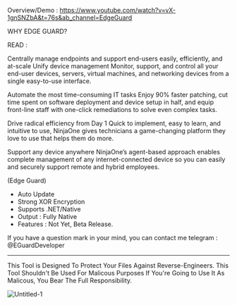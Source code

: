 Overview/Demo : https://www.youtube.com/watch?v=vX-1gnSNZbA&t=76s&ab_channel=EdgeGuard

WHY EDGE GUARD?

READ :

Centrally manage endpoints and support end-users easily, efficiently, and at-scale
Unify device
management
Monitor, support, and control all your end-user devices, servers, virtual machines, and networking devices from a single easy-to-use interface.

Automate the most time-consuming IT tasks
Enjoy 90% faster patching, cut time spent on software deployment and device setup in half, and equip front-line staff with one-click remediations to solve even complex tasks.

Drive radical efficiency from Day 1
Quick to implement, easy to learn, and intuitive to use, NinjaOne gives technicians a game-changing platform they love to use that helps them do more.

Support any device anywhere
NinjaOne’s agent-based approach enables complete management of any internet-connected device so you can easily and securely support remote and hybrid employees.


(Edge Guard)
- Auto Update
- Strong XOR Encryption
- Supports .NET/Native
- Output : Fully Native
- Features : Not Yet, Beta Release.

If you have a question mark in your mind, you can contact me telegram : @EGuardDeveloper


-------------------------------------------------------------------
This Tool is Designed To Protect Your Files
Against Reverse-Engineers.
This Tool Shouldn't Be Used For Malicous Purposes
If You're Going to Use It As Malicous, You Bear The Full Responsibility.

![Untitled-1](https://user-images.githubusercontent.com/127977328/225380919-607a23ed-cf64-4c92-8975-884c6dbd49fa.jpg)
